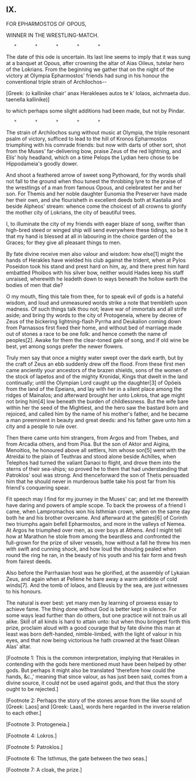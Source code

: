 ## IX.

FOR EPHARMOSTOS OF OPOUS,

WINNER IN THE WRESTLING-MATCH.

       *       *       *       *       *

The date of this ode is uncertain. Its last line seems to imply that
it was sung at a banquet at Opous, after crowning the altar of Aias
Oileus, tutelar hero of the Lokrians. From the beginning we gather
that on the night of the victory at Olympia Epharmostos' friends had
sung in his honour the conventional triple strain of Archilochos--

  [Greek: (o kallinike chair' anax Herakleaes
  autos te k' Iolaos, aichmaeta duo.
  taenella kallinike)]

to which perhaps some slight additions had been made, but not by
Pindar.

       *       *       *       *       *

The strain of Archilochos sung without music at Olympia, the triple
resonant psalm of victory, sufficed to lead to the hill of Kronos
Epharmostos triumphing with his comrade friends: but now with darts of
other sort, shot from the Muses' far-delivering bow, praise Zeus of
the red lightning, and Elis' holy headland, which on a time Pelops the
Lydian hero chose to be Hippodameia's goodly dower.

And shoot a feathered arrow of sweet song Pythoward, for thy words
shall not fall to the ground when thou tunest the throbbing lyre
to the praise of the wrestlings of a man from famous Opous, and
celebratest her and her son. For Themis and her noble daughter
Eunomia the Preserver have made her their own, and she flourisheth in
excellent deeds both at Kastalia and beside Alpheos' stream: whence
come the choicest of all crowns to glorify the mother city of
Lokrians, the city of beautiful trees.

I, to illuminate the city of my friends with eager blaze of song,
swifter than high-bred steed or winged ship will send everywhere these
tidings, so be it that my hand is blessed at all in labouring in the
choice garden of the Graces; for they give all pleasant things to men.

By fate divine receive men also valour and wisdom: how else[1] might
the hands of Herakles have wielded his club against the trident, when
at Pylos Poseidon took his stand and prest hard on him, ay, and there
prest him hard embattled Phoibos with his silver bow, neither would
Hades keep his staff unraised, wherewith he leadeth down to ways
beneath the hollow earth the bodies of men that die?

O my mouth, fling this tale from thee, for to speak evil of gods is
a hateful wisdom, and loud and unmeasured words strike a note that
trembleth upon madness. Of such things talk thou not; leave war of
immortals and all strife aside; and bring thy words to the city of
Protogeneia, where by decree of Zeus of the bickering lightning-flash
Pyrrha and Deukalion coming down from Parnassos first fixed their
home, and without bed of marriage made out of stones a race to be one
folk: and hence cometh the name of peoples[2]. Awake for them the
clear-toned gale of song, and if old wine be best, yet among songs
prefer the newer flowers.

Truly men say that once a mighty water swept over the dark earth, but
by the craft of Zeus an ebb suddenly drew off the flood. From these
first men came anciently your ancestors of the brazen shields, sons of
the women of the stock of Iapetos and of the mighty Kronidai, Kings
that dwelt in the land continually; until the Olympian Lord caught up
the daughter[3] of Opöeis from the land of the Epeians, and lay with
her in a silent place among the ridges of Mainalos; and afterward
brought her unto Lokros, that age might not bring him[4] low beneath
the burden of childlessness. But the wife bare within her the seed of
the Mightiest, and the hero saw the bastard born and rejoiced, and
called him by the name of his mother's father, and he became a man
preeminent in beauty and great deeds: and his father gave unto him a
city and a people to rule over.

Then there came unto him strangers, from Argos and from Thebes, and
from Arcadia others, and from Pisa. But the son of Aktor and Aigina,
Menoitios, he honoured above all settlers, him whose son[5] went with
the Atreidai to the plain of Teuthras and stood alone beside Achilles,
when Telephos had turned the valiant Danaoi to flight, and drove them
into the sterns of their sea-ships; so proved he to them that had
understanding that Patroklos' soul was strong. And thenceforward the
son of Thetis persuaded him that he should never in murderous battle
take his post far from his friend's conquering spear.

Fit speech may I find for my journey in the Muses' car; and let me
therewith have daring and powers of ample scope. To back the prowess
of a friend I came, when Lampromachos won his Isthmian crown, when on
the same day both he and his brother overcame. And afterward at the
gates[6] of Corinth two triumphs again befell Epharmostos, and more in
the valleys of Nemea. At Argos he triumphed over men, as over boys
at Athens. And I might tell how at Marathon he stole from among the
beardless and confronted the full-grown for the prize of silver
vessels, how without a fall he threw his men with swift and cunning
shock, and how loud the shouting pealed when round the ring he ran,
in the beauty of his youth and his fair form and fresh from fairest
deeds.

Also before the Parrhasian host was he glorified, at the assembly of
Lykaian Zeus, and again when at Pellene he bare away a warm antidote
of cold winds[7]. And the tomb of Iolaos, and Eleusis by the sea, are
just witnesses to his honours.

The natural is ever best: yet many men by learning of prowess essay to
achieve fame. The thing done without God is better kept in silence.
For some ways lead further than do others, but one practice will not
train us all alike. Skill of all kinds is hard to attain unto: but
when thou bringest forth this prize, proclaim aloud with a good
courage that by fate divine this man at least was born deft-handed,
nimble-limbed, with the light of valour in his eyes, and that now
being victorious he hath crowned at the feast Oilean Alas' altar.


[Footnote 1: This is the common interpretation, implying that Herakles
in contending with the gods here mentioned must have been helped by
other gods. But perhaps it might also be translated 'therefore how
could the hands, &c.,' meaning that since valour, as has just been
said, comes from a divine source, it could not be used against gods,
and that thus the story ought to be rejected.]

[Footnote 2: Perhaps the story of the stones arose from the like sound
of [Greek: Laos] and [Greek: Laas], words here regarded in the inverse
relation to each other.]

[Footnote 3: Protogeneia.]

[Footnote 4: Lokros.]

[Footnote 5: Patroklos.]

[Footnote 6: The Isthmus, the gate between the two seas.]

[Footnote 7: A cloak, the prize.]



